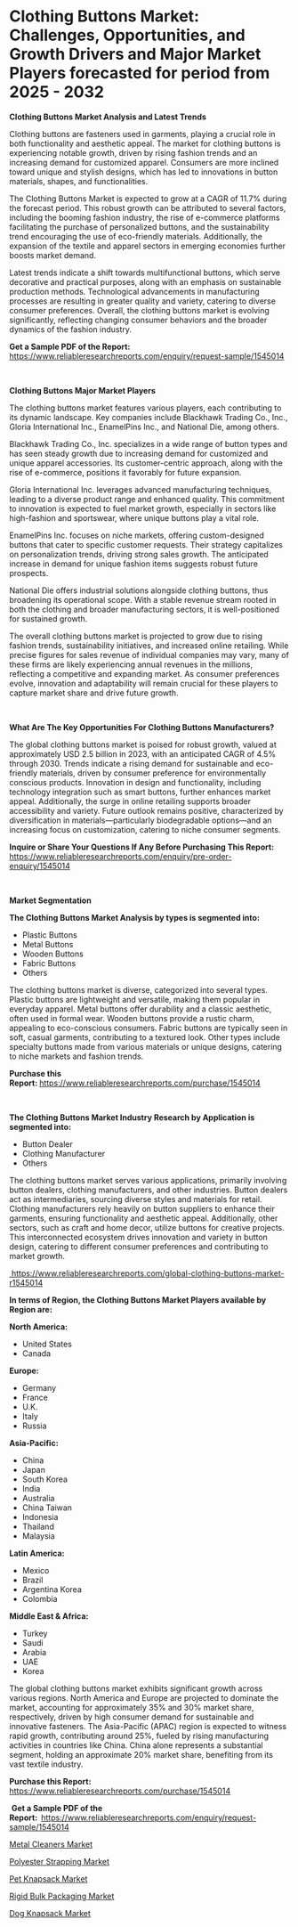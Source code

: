 <p><h1>Clothing Buttons Market: Challenges, Opportunities, and Growth Drivers and Major Market Players forecasted for period from 2025 - 2032</h1></p><p><strong>Clothing Buttons Market Analysis and Latest Trends</strong></p>
<p><p>Clothing buttons are fasteners used in garments, playing a crucial role in both functionality and aesthetic appeal. The market for clothing buttons is experiencing notable growth, driven by rising fashion trends and an increasing demand for customized apparel. Consumers are more inclined toward unique and stylish designs, which has led to innovations in button materials, shapes, and functionalities.</p><p>The Clothing Buttons Market is expected to grow at a CAGR of 11.7% during the forecast period. This robust growth can be attributed to several factors, including the booming fashion industry, the rise of e-commerce platforms facilitating the purchase of personalized buttons, and the sustainability trend encouraging the use of eco-friendly materials. Additionally, the expansion of the textile and apparel sectors in emerging economies further boosts market demand. </p><p>Latest trends indicate a shift towards multifunctional buttons, which serve decorative and practical purposes, along with an emphasis on sustainable production methods. Technological advancements in manufacturing processes are resulting in greater quality and variety, catering to diverse consumer preferences. Overall, the clothing buttons market is evolving significantly, reflecting changing consumer behaviors and the broader dynamics of the fashion industry.</p></p>
<p><strong>Get a Sample PDF of the Report:&nbsp;</strong> <a href="https://www.reliableresearchreports.com/enquiry/request-sample/1545014?utm_campaign=11&utm_medium=2&utm_source=Github&utm_content=ia&utm_term=06022025&utm_id=clothing-buttons">https://www.reliableresearchreports.com/enquiry/request-sample/1545014</a></p>
<p>&nbsp;</p>
<p><strong>Clothing Buttons Major Market Players</strong></p>
<p><p>The clothing buttons market features various players, each contributing to its dynamic landscape. Key companies include Blackhawk Trading Co., Inc., Gloria International Inc., EnamelPins Inc., and National Die, among others. </p><p>Blackhawk Trading Co., Inc. specializes in a wide range of button types and has seen steady growth due to increasing demand for customized and unique apparel accessories. Its customer-centric approach, along with the rise of e-commerce, positions it favorably for future expansion.</p><p>Gloria International Inc. leverages advanced manufacturing techniques, leading to a diverse product range and enhanced quality. This commitment to innovation is expected to fuel market growth, especially in sectors like high-fashion and sportswear, where unique buttons play a vital role.</p><p>EnamelPins Inc. focuses on niche markets, offering custom-designed buttons that cater to specific customer requests. Their strategy capitalizes on personalization trends, driving strong sales growth. The anticipated increase in demand for unique fashion items suggests robust future prospects.</p><p>National Die offers industrial solutions alongside clothing buttons, thus broadening its operational scope. With a stable revenue stream rooted in both the clothing and broader manufacturing sectors, it is well-positioned for sustained growth.</p><p>The overall clothing buttons market is projected to grow due to rising fashion trends, sustainability initiatives, and increased online retailing. While precise figures for sales revenue of individual companies may vary, many of these firms are likely experiencing annual revenues in the millions, reflecting a competitive and expanding market. As consumer preferences evolve, innovation and adaptability will remain crucial for these players to capture market share and drive future growth.</p></p>
<p>&nbsp;</p>
<p><strong>What Are The Key Opportunities For Clothing Buttons Manufacturers?</strong></p>
<p><p>The global clothing buttons market is poised for robust growth, valued at approximately USD 2.5 billion in 2023, with an anticipated CAGR of 4.5% through 2030. Trends indicate a rising demand for sustainable and eco-friendly materials, driven by consumer preference for environmentally conscious products. Innovation in design and functionality, including technology integration such as smart buttons, further enhances market appeal. Additionally, the surge in online retailing supports broader accessibility and variety. Future outlook remains positive, characterized by diversification in materials—particularly biodegradable options—and an increasing focus on customization, catering to niche consumer segments.</p></p>
<p><strong>Inquire or Share Your Questions If Any Before Purchasing This Report:</strong> <a href="https://www.reliableresearchreports.com/enquiry/pre-order-enquiry/1545014?utm_campaign=11&utm_medium=2&utm_source=Github&utm_content=ia&utm_term=06022025&utm_id=clothing-buttons">https://www.reliableresearchreports.com/enquiry/pre-order-enquiry/1545014</a></p>
<p>&nbsp;</p>
<p><strong>Market Segmentation</strong></p>
<p><strong>The Clothing Buttons Market Analysis by types is segmented into:</strong></p>
<p><ul><li>Plastic Buttons</li><li>Metal Buttons</li><li>Wooden Buttons</li><li>Fabric Buttons</li><li>Others</li></ul></p>
<p><p>The clothing buttons market is diverse, categorized into several types. Plastic buttons are lightweight and versatile, making them popular in everyday apparel. Metal buttons offer durability and a classic aesthetic, often used in formal wear. Wooden buttons provide a rustic charm, appealing to eco-conscious consumers. Fabric buttons are typically seen in soft, casual garments, contributing to a textured look. Other types include specialty buttons made from various materials or unique designs, catering to niche markets and fashion trends.</p></p>
<p><strong>Purchase this Report:&nbsp;</strong><a href="https://www.reliableresearchreports.com/purchase/1545014?utm_campaign=11&utm_medium=2&utm_source=Github&utm_content=ia&utm_term=06022025&utm_id=clothing-buttons">https://www.reliableresearchreports.com/purchase/1545014</a></p>
<p>&nbsp;</p>
<p><strong>The Clothing Buttons Market Industry Research by Application is segmented into:</strong></p>
<p><ul><li>Button Dealer</li><li>Clothing Manufacturer</li><li>Others</li></ul></p>
<p><p>The clothing buttons market serves various applications, primarily involving button dealers, clothing manufacturers, and other industries. Button dealers act as intermediaries, sourcing diverse styles and materials for retail. Clothing manufacturers rely heavily on button suppliers to enhance their garments, ensuring functionality and aesthetic appeal. Additionally, other sectors, such as craft and home decor, utilize buttons for creative projects. This interconnected ecosystem drives innovation and variety in button design, catering to different consumer preferences and contributing to market growth.</p></p>
<p><a href="https://www.reliableresearchreports.com/global-clothing-buttons-market-r1545014?utm_campaign=11&utm_medium=2&utm_source=Github&utm_content=ia&utm_term=06022025&utm_id=clothing-buttons">&nbsp;https://www.reliableresearchreports.com/global-clothing-buttons-market-r1545014</a></p>
<p><strong>In terms of Region, the Clothing Buttons Market Players available by Region are:</strong></p>
<p>
    <p> <strong> North America: </strong>
        <ul>
            <li>United States</li>
            <li>Canada</li>
        </ul>
        </p> 
    <p> <strong> Europe: </strong>
        <ul>
            <li>Germany</li>
            <li>France</li>
            <li>U.K.</li>
            <li>Italy</li>
            <li>Russia</li>
        </ul>
        </p> 
    <p> <strong> Asia-Pacific: </strong>
        <ul>
            <li>China</li>
            <li>Japan</li>
            <li>South Korea</li>
            <li>India</li>
            <li>Australia</li>
            <li>China Taiwan</li>
            <li>Indonesia</li>
            <li>Thailand</li>
            <li>Malaysia</li>
        </ul>
        </p> 
    <p> <strong> Latin America: </strong>
        <ul>
            <li>Mexico</li>
            <li>Brazil</li>
            <li>Argentina Korea</li>
            <li>Colombia</li>
        </ul>
        </p> 
    <p> <strong> Middle East & Africa: </strong>
        <ul>
            <li>Turkey</li>
            <li>Saudi</li>
            <li>Arabia</li>
            <li>UAE</li>
            <li>Korea</li>
        </ul>
    </p>
    </p>
<p><p>The global clothing buttons market exhibits significant growth across various regions. North America and Europe are projected to dominate the market, accounting for approximately 35% and 30% market share, respectively, driven by high consumer demand for sustainable and innovative fasteners. The Asia-Pacific (APAC) region is expected to witness rapid growth, contributing around 25%, fueled by rising manufacturing activities in countries like China. China alone represents a substantial segment, holding an approximate 20% market share, benefiting from its vast textile industry.</p></p>
<p><strong>Purchase this Report: </strong><a href="https://www.reliableresearchreports.com/purchase/1545014?utm_campaign=11&utm_medium=2&utm_source=Github&utm_content=ia&utm_term=06022025&utm_id=clothing-buttons">https://www.reliableresearchreports.com/purchase/1545014</a></p>
<p>&nbsp;<strong>Get a Sample PDF of the Report:&nbsp;&nbsp;</strong><a href="https://www.reliableresearchreports.com/enquiry/request-sample/1545014?utm_campaign=11&utm_medium=2&utm_source=Github&utm_content=ia&utm_term=06022025&utm_id=clothing-buttons">https://www.reliableresearchreports.com/enquiry/request-sample/1545014</a></p>
<p><strong></strong></p>
<p><p><a href="https://www.linkedin.com/pulse/analytics-driven-insights-metal-cleaners-market-revenue-growth-y9e9f?utm_campaign=11&utm_medium=2&utm_source=Github&utm_content=ia&utm_term=06022025&utm_id=clothing-buttons">Metal Cleaners Market</a></p><p><a href="https://www.linkedin.com/pulse/market-insights-polyester-strapping-118-cagr-from-2025-2032-zomsf?utm_campaign=11&utm_medium=2&utm_source=Github&utm_content=ia&utm_term=06022025&utm_id=clothing-buttons">Polyester Strapping Market</a></p><p><a href="https://github.com/triattwood9919/Market-Research-Report-List-1/blob/main/pet-knapsack-market.md?utm_campaign=11&utm_medium=2&utm_source=Github&utm_content=ia&utm_term=06022025&utm_id=clothing-buttons">Pet Knapsack Market</a></p><p><a href="https://www.linkedin.com/pulse/comprehensive-growth-study-rigid-bulk-packaging-market-cagr-jakqf?utm_campaign=11&utm_medium=2&utm_source=Github&utm_content=ia&utm_term=06022025&utm_id=clothing-buttons">Rigid Bulk Packaging Market</a></p><p><a href="https://github.com/schwminh2001101/Market-Research-Report-List-1/blob/main/dog-knapsack-market.md?utm_campaign=11&utm_medium=2&utm_source=Github&utm_content=ia&utm_term=06022025&utm_id=clothing-buttons">Dog Knapsack Market</a></p></p>
